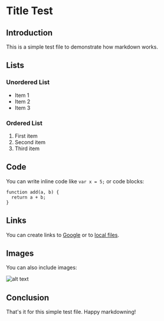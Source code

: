 # Title Test

## Introduction

This is a simple test file to demonstrate how markdown works.

## Lists

### Unordered List

- Item 1
- Item 2
- Item 3

### Ordered List

1. First item
2. Second item
3. Third item

## Code

You can write inline code like `var x = 5;` or code blocks:

```
function add(a, b) {
  return a + b;
}
```

## Links

You can create links to [Google](https://www.google.com/) or to [local files](./example.md).

## Images

You can also include images:

![alt text](./image.jpg)

## Conclusion

That's it for this simple test file. Happy markdowning!
